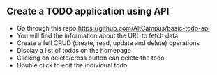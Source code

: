 ## Create a TODO application using API

- Go through this repo https://github.com/AltCampus/basic-todo-api
- You will find the information about the URL to fetch data
- Create a full CRUD (create, read, update and delete) operations
- Display a list of todos on the homepage
- Clicking on delete/cross button can delete the todo
- Double click to edit the individual todo
